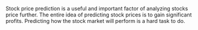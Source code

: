 Stock price prediction is a useful and important factor of analyzing stocks price further. The entire idea of predicting stock prices is to gain significant profits. Predicting how the stock market will perform is a hard task to do.
